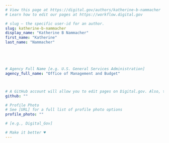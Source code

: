 ```yaml
---
# View this page at https://digital.gov/authors/katherine-b-nammacher
# Learn how to edit our pages at https://workflow.digital.gov

# slug — the specific user-id for an author.
slug: katherine-b-nammacher
display_name: "Katherine B Nammacher"
first_name: "Katherine"
last_name: "Nammacher"





# Agency Full Name [e.g. U.S. General Services Administration]
agency_full_name: "Office of Management and Budget"



# A GitHub account will allow you to edit pages on Digital.gov. Also, the image used in your GitHub account can be used to populate your digital.gov profile photo. Learn more about getting a Github account at [URL]
github: ""

# Profile Photo
# See [URL] for a full list of profile photo options
profile_photo: ""

# [e.g., Digital_Gov]

# Make it better ♥
---
```

